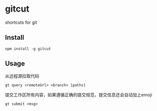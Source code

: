 # gitcut

shortcuts for git

## Install
```
npm install -g gitcut
```

## Usage
从远程源拉取代码
```
gt query <remoteUrl> <branch> [paths]
```
提交工作区所有内容，如果遵循正确的提交规范，提交信息还会自动加上emoji
```
gt submit <msg>
```